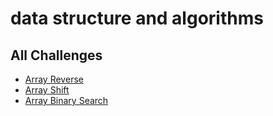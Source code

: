 # data structure and algorithms 
## All Challenges

* [Array Reverse](https://hamza-rashed.github.io/Python-data-structures-and-algorithms/data_structures_and_algorithms/challenges/array_reverse/README)
* [Array Shift](https://hamza-rashed.github.io/Python-data-structures-and-algorithms/data_structures_and_algorithms/challenges/array_shift/README)
* [Array Binary Search](https://hamza-rashed.github.io/Python-data-structures-and-algorithms/data_structures_and_algorithms/challenges/array_binary_search/README)
